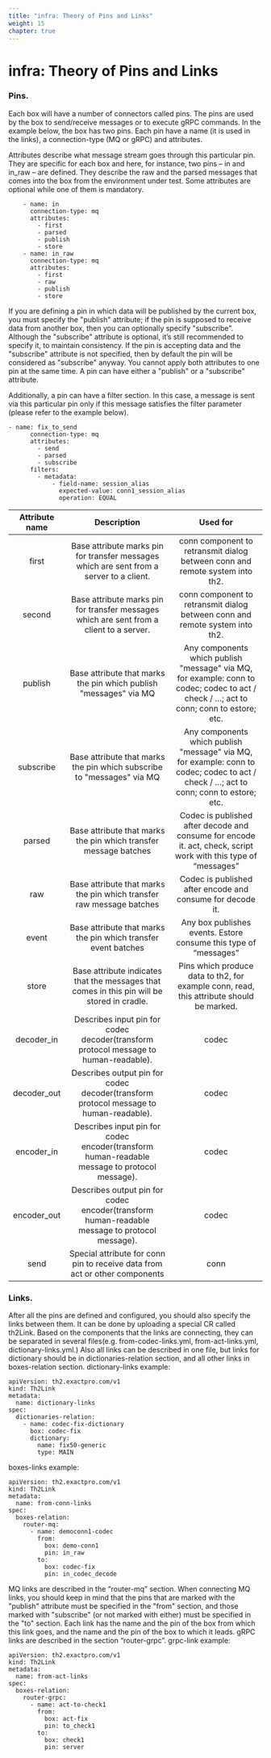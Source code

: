```yaml
---
title: "infra: Theory of Pins and Links"
weight: 15
chapter: true
---
```


# infra: Theory of Pins and Links

### Pins.

Each box will have a number of connectors called pins. The pins are used by the box to send/receive messages or to execute gRPC commands. In the example below, the box has two pins. Each pin have a name (it is used in the links), a connection-type (MQ or gRPC) and attributes.

Attributes describe what message stream goes through this particular pin. They are specific for each box and here, for instance, two pins – in and in_raw – are defined. They describe the raw and the parsed messages that comes into the box from the environment under test. Some attributes are optional while one of them is mandatory.

```shell
    - name: in
      connection-type: mq
      attributes:
        - first
        - parsed
        - publish
        - store
    - name: in_raw
      connection-type: mq
      attributes:
        - first
        - raw
        - publish
        - store
```

If you are defining a pin in which data will be published by the current box, you must specify the "publish" attribute; if the pin is supposed to receive data from another box, then you can optionally specify "subscribe". Although the "subscribe" attribute is optional, it’s still recommended to specify it, to maintain consistency. If the pin is accepting data and the "subscribe" attribute is not specified, then by default the pin will be considered as "subscribe" anyway. You cannot apply both attributes to one pin at the same time. A pin can have either a "publish" or a "subscribe" attribute.

Additionally, a pin can have a filter section. In this case, a message is sent via this particular pin only if this message satisfies the filter parameter (please refer to the example below).

```shell
- name: fix_to_send
      connection-type: mq
      attributes:
        - send
        - parsed
        - subscribe
      filters:
        - metadata:
            - field-name: session_alias
              expected-value: conn1_session_alias
              operation: EQUAL
```

|Attribute name| Description                                                                                  | Used for |
| :---------: |:---------------------------------------------------------------------------------------------:| :-------:|
| first       | Base attribute marks pin for transfer messages which are sent from a server to a client.      | conn component to retransmit dialog between conn and remote system into th2. 
| second      | Base attribute marks pin for transfer messages which are sent from a client to a server.      | conn component to retransmit dialog between conn and remote system into th2. 
| publish     | Base attribute that marks the pin which publish "messages" via MQ                             | Any components which publish "message" via MQ, for example: conn to codec; codec to act / check / …; act to conn; conn to estore; etc. 
| subscribe   | Base attribute that marks the pin which subscribe to "messages" via MQ                        | Any components which publish "message" via MQ, for example: conn to codec; codec to act / check / …; act to conn; conn to estore; etc. 
| parsed      | Base attribute that marks the pin which transfer message batches                              | Codec is published after decode and consume for encode it. act, check, script work with this type of “messages” 
| raw         | Base attribute that marks the pin which transfer raw message batches                          | Codec is published after encode and consume for decode it. 
| event       | Base attribute that marks the pin which transfer event batches                                | Any box publishes events. Estore consume this type of “messages” 
| store       | Base attribute indicates that the messages that comes in this pin will be stored in cradle.   | Pins which produce data to th2, for example conn, read, this attribute should be marked. 
| decoder_in  | Describes input pin for codec decoder(transform protocol message to human-readable).          | codec 
| decoder_out | Describes output pin for codec decoder(transform protocol message to human-readable).         | codec
| encoder_in  | Describes input pin for codec encoder(transform human-readable message to protocol message).  | codec
| encoder_out | Describes output pin for codec encoder(transform human-readable message to protocol message). | codec
| send        | Special attribute for conn pin to receive data from act or other components                   | conn

### Links.

After all the pins are defined and configured, you should also specify the links between them. It can be done by uploading a special CR called th2Link. Based on the components that the links are connecting, they can be separated in several files(e.g. from-codec-links.yml, from-act-links.yml, dictionary-links.yml.) Also all links can be described in one file, but links for dictionary should be in dictionaries-relation section, and all other links in boxes-relation section.
dictionary-links example:

```shell
apiVersion: th2.exactpro.com/v1
kind: Th2Link
metadata:
  name: dictionary-links
spec:
  dictionaries-relation:
    - name: codec-fix-dictionary
      box: codec-fix
      dictionary:
        name: fix50-generic
        type: MAIN
```

boxes-links example:

```shell
apiVersion: th2.exactpro.com/v1
kind: Th2Link
metadata:
  name: from-conn-links
spec:
  boxes-relation:
    router-mq:
      - name: democonn1-codec
        from:
          box: demo-conn1
          pin: in_raw
        to:
          box: codec-fix
          pin: in_codec_decode
```

MQ links are described in the “router-mq” section. When connecting MQ links, you should keep in mind that the pins that are marked with the "publish" attribute must be specified in the "from" section, and those marked with "subscribe" (or not marked with either) must be specified in the "to" section. Each link has the name and the pin of the box from which this link goes, and the name and the pin of the box to which it leads. gRPC links are described in the section “router-grpc”.
grpc-link example:

```shell
apiVersion: th2.exactpro.com/v1
kind: Th2Link
metadata:
  name: from-act-links
spec:
  boxes-relation:
    router-grpc:
      - name: act-to-check1
        from:
          box: act-fix
          pin: to_check1
        to:
          box: check1
          pin: server
```

